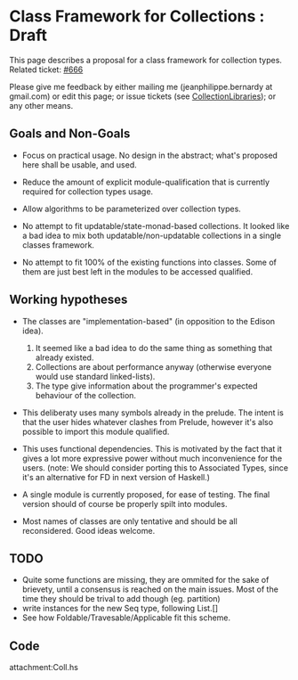 # Class Framework for Collections : Draft


This page describes a proposal for a class framework for collection types. Related ticket: [\#666](https://gitlab.haskell.org//ghc/ghc/issues/666)


Please give me feedback by either mailing me (jeanphilippe.bernardy at gmail.com) 
or edit this page; or issue tickets (see [CollectionLibraries](collection-libraries)); or any other means.

## Goals and Non-Goals

- Focus on practical usage. No design in the abstract; what's proposed here shall be usable, and used.
- Reduce the amount of explicit module-qualification that is currently required for collection types usage.
- Allow algorithms to be parameterized over collection types.

- No attempt to fit updatable/state-monad-based collections. 
  It looked like a bad idea to mix both updatable/non-updatable collections in a single classes framework.
- No attempt to fit 100% of the existing functions into classes. 
  Some of them are just best left in the modules to be accessed qualified.

## Working hypotheses

- The classes are "implementation-based" (in opposition to the Edison idea).

  1. It seemed like a bad idea to do the same thing as something that already existed.
  1. Collections are about performance anyway (otherwise everyone would use standard linked-lists).
  1. The type give information about the programmer's expected behaviour of the collection. 
- This deliberaty uses many symbols already in the prelude. The intent is that the user hides whatever clashes from Prelude, however it's also possible to import this module qualified.
- This uses functional dependencies. This is motivated by the fact that it gives a lot more expressive power without much inconvenience for the users. (note: We should consider porting this to Associated Types, since it's an alternative for FD in next version of Haskell.)
- A single module is currently proposed, for ease of testing. The final version should of course be properly spilt into modules.
- Most names of classes are only tentative and should be all reconsidered. Good ideas welcome.

## TODO

- Quite some functions are missing, they are ommited for the sake of brievety,
  until a consensus is reached on the main issues.
  Most of the time they should be trival to add though (eg. partition)
- write instances for the new Seq type, following List.\[\]
- See how Foldable/Travesable/Applicable fit this scheme. 

## Code

attachment:Coll.hs